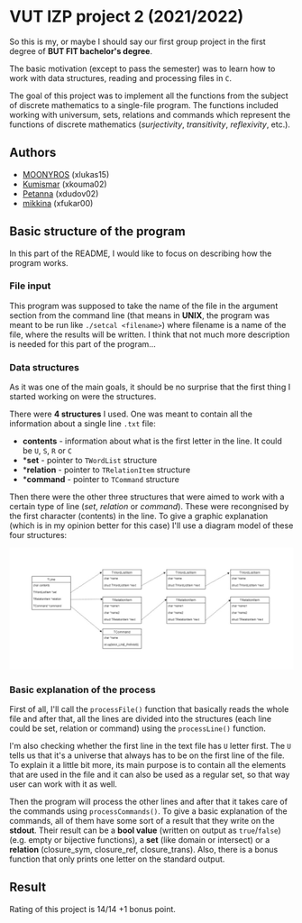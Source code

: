 # VUT IZP project 2 (2021/2022)

So this is my, or maybe I should say our first group project in the first degree of **BUT FIT bachelor's degree**.

The basic motivation (except to pass the semester) was to learn how to work with data structures, reading and processing files in `C`.

The goal of this project was to implement all the functions from the subject of discrete mathematics to a single-file program. The functions included working with universum, sets, relations and commands which represent the functions of discrete mathematics (*surjectivity*, *transitivity*, *reflexivity*, etc.).

## Authors

- [MOONYROS](https://github.com/MOONYROS) (xlukas15)
- [Kumismar](https://github.com/Kumismar) (xkouma02)
- [Petanna](https://github.com/Petanna) (xdudov02)
- [mikkina](https://github.com/mikkina) (xfukar00)

## Basic structure of the program

In this part of the README, I would like to focus on describing how the program works.

### File input

This program was supposed to take the name of the file in the argument section from the command line (that means in **UNIX**, the program was meant to be run like `./setcal <filename>`) where filename is a name of the file, where the results will be written. I think that not much more description is needed for this part of the program...

### Data structures

As it was one of the main goals, it should be no surprise that the first thing I started working on were the structures.

There were **4 structures** I used. One was meant to contain all the information about a single line `.txt` file:

- **contents** - information about what is the first letter in the line. It could be `U`, `S`, `R` or `C`
- ***set** - pointer to `TWordList` structure
- ***relation** - pointer to `TRelationItem` structure
- ***command** - pointer to `TCommand` structure

Then there were the other three structures that were aimed to work with a certain type of line (*set*, *relation* or *command*). These were recongnised by the first character (contents) in the line. To give a graphic explanation (which is in my opinion better for this case) I'll use a diagram model of these four structures:

![Diagram of structures](img/diagrams.jpg)

### Basic explanation of the process

First of all, I'll call the `processFile()` function that basically reads the whole file and after that, all the lines are divided into the structures (each line could be set, relation or command) using the `processLine()` function.

 I'm also checking whether the first line in the text file has `U` letter first. The `U` tells us that it's a universe that always has to be on the first line of the file. To explain it a little bit more, its main purpose is to contain all the elements that are used in the file and it can also be used as a regular set, so that way user can work with it as well.

Then the program will process the other lines and after that it takes care of the commands using `processCommands()`. To give a basic explanation of the commands, all of them have some sort of a result that they write on the **stdout**. Their result can be a **bool value** (written on output as `true`/`false`) (e.g. empty or bijective functions), a **set** (like domain or intersect) or a **relation** (closure_sym, closure_ref, closure_trans). Also, there is a bonus function that only prints one letter on the standard output.

## Result

Rating of this project is 14/14 +1 bonus point.
